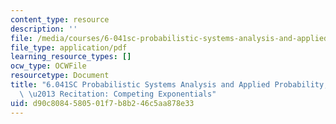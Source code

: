 ```yaml
---
content_type: resource
description: ''
file: /media/courses/6-041sc-probabilistic-systems-analysis-and-applied-probability-fall-2013/d90c8084580501f7b8b246c5aa878e33_MIT6_041SCF13_Competing_Exponentials_300k.pdf
file_type: application/pdf
learning_resource_types: []
ocw_type: OCWFile
resourcetype: Document
title: "6.041SC Probabilistic Systems Analysis and Applied Probability, Fall 2013Transcript\
  \ \u2013 Recitation: Competing Exponentials"
uid: d90c8084-5805-01f7-b8b2-46c5aa878e33
---
```

